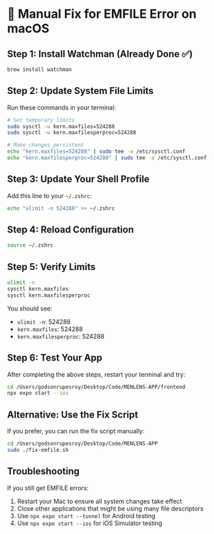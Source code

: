 # 🔧 Manual Fix for EMFILE Error on macOS

## **Step 1: Install Watchman (Already Done ✅)**
```bash
brew install watchman
```

## **Step 2: Update System File Limits**
Run these commands in your terminal:

```bash
# Set temporary limits
sudo sysctl -w kern.maxfiles=524288
sudo sysctl -w kern.maxfilesperproc=524288

# Make changes persistent
echo "kern.maxfiles=524288" | sudo tee -a /etc/sysctl.conf
echo "kern.maxfilesperproc=524288" | sudo tee -a /etc/sysctl.conf
```

## **Step 3: Update Your Shell Profile**
Add this line to your `~/.zshrc`:

```bash
echo "ulimit -n 524288" >> ~/.zshrc
```

## **Step 4: Reload Configuration**
```bash
source ~/.zshrc
```

## **Step 5: Verify Limits**
```bash
ulimit -n
sysctl kern.maxfiles
sysctl kern.maxfilesperproc
```

You should see:
- `ulimit -n`: 524288
- `kern.maxfiles`: 524288
- `kern.maxfilesperproc`: 524288

## **Step 6: Test Your App**
After completing the above steps, restart your terminal and try:

```bash
cd /Users/godsonrupesroy/Desktop/Code/MENLENS-APP/frontend
npx expo start --ios
```

## **Alternative: Use the Fix Script**
If you prefer, you can run the fix script manually:

```bash
cd /Users/godsonrupesroy/Desktop/Code/MENLENS-APP
sudo ./fix-emfile.sh
```

## **Troubleshooting**
If you still get EMFILE errors:
1. Restart your Mac to ensure all system changes take effect
2. Close other applications that might be using many file descriptors
3. Use `npx expo start --tunnel` for Android testing
4. Use `npx expo start --ios` for iOS Simulator testing
